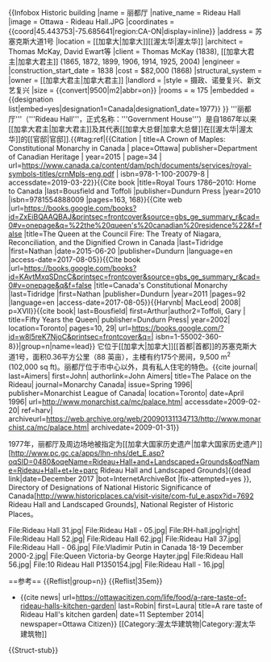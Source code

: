 {{Infobox Historic building
|name                    = 丽都厅
|native_name             = Rideau Hall
|image                   = Ottawa - Rideau Hall.JPG
|coordinates             = {{coord|45.443753|-75.685641|region:CA-ON|display=inline}}
|address                 = 苏塞克斯大道1号
|location           = [[加拿大|加拿大]][[渥太华|渥太华]]
|architect               = Thomas McKay, David Ewart等
|client                  = Thomas McKay (1838), [[加拿大君主|加拿大君主]] (1865, 1872, 1899, 1906, 1914, 1925, 2004)
|engineer                =
|construction_start_date = 1838
|cost                    = $82,000 (1868)
|structural_system       =
|owner                   = [[加拿大君主|加拿大君主]]
|landlord                = 
|style                   = 摄政、诺曼复兴、新文艺复兴
|size                    = {{convert|9500|m2|abbr=on}}
|rooms                   = ≈ 175
|embedded                = {{designation list|embed=yes|designation1=Canada|designation1_date=1977}}
}}
'''丽都厅'''（'''Rideau Hall'''，正式名称：'''Government House'''）是自1867年以来[[加拿大君主|加拿大君主]]及其代表[[加拿大总督|加拿大总督]]在[[渥太华|渥太华]]的[[官邸|官邸]].{{#tag:ref|<ref name=MacLeod34>{{Citation   | title=A Crown of Maples: Constitutional Monarchy in Canada | place=Ottawa| publisher=Department of Canadian Heritage | year=2015  | page=34 | url=https://www.canada.ca/content/dam/pch/documents/services/royal-symbols-titles/crnMpls-eng.pdf  | isbn=978-1-100-20079-8 | accessdate=2019-03-22}}</ref><ref>{{Cite book |title=Royal Tours 1786–2010: Home to Canada |last=Bousfield and Toffoli |publisher=Dundurn Press |year=2010 |isbn=9781554888009 |pages=163, 168}}</ref><ref>{{Cite web |url=https://books.google.com/books?id=ZxEiBQAAQBAJ&printsec=frontcover&source=gbs_ge_summary_r&cad=0#v=onepage&q=%22the%20queen's%20canadian%20residence%22&f=false |title=The Queen at the Council Fire: The Treaty of Niagara, Reconciliation, and the Dignified Crown in Canada |last=Tidridge |first=Nathan |date=2015-06-20 |publisher=Dundurn |language=en |access-date=2017-08-05}}</ref><ref>{{Cite book |url=https://books.google.com/books?id=KAvtMxqSDncC&printsec=frontcover&source=gbs_ge_summary_r&cad=0#v=onepage&q&f=false |title=Canada's Constitutional Monarchy |last=Tidridge |first=Nathan |publisher=Dundurn |year=2011 |pages=92 |language=en |access-date=2017-08-05}}</ref><ref>{{Harvnb| MacLeod| 2008| p=XVII}}</ref><ref>{{cite book| last=Bousfield| first=Arthur|author2=Toffoli, Gary | title=Fifty Years the Queen| publisher=Dundurn Press| year=2002| location=Toronto| pages=10, 29| url=https://books.google.com/?id=w8l5reK7NjoC&printsec=frontcover&q=| isbn=1-55002-360-8}}</ref>|group=n|name=lead}} 它位于[[加拿大|加拿大]][[首都|首都]]的苏塞克斯大道1号，面积0.36平方公里（88 英亩），主楼有约175个房间，9,500 m<sup>2</sup> (102,000 sq ft)。丽都厅位于市中心以外，具有私人住宅的特色。<ref name=Mon>{{cite journal| last=Aimers| first=John| authorlink=John Aimers| title=The Palace on the Rideau| journal=Monarchy Canada| issue=Spring 1996| publisher=Monarchist League of Canada| location=Toronto| date=April 1996| url=http://www.monarchist.ca/mc/palace.htm| accessdate=2009-02-20| ref=harv| archiveurl=https://web.archive.org/web/20090131134713/http://www.monarchist.ca/mc/palace.htm| archivedate=2009-01-31}}</ref> 

1977年，丽都厅及周边场地被指定为[[加拿大国家历史遗产|加拿大国家历史遗产]]<ref>[http://www.pc.gc.ca/apps/lhn-nhs/det_E.asp?oqSID=0480&oqeName=Rideau+Hall+and+Landscaped+Grounds&oqfName=Rideau+Hall+et+le+parc Rideau Hall and Landscaped Grounds]{{dead link|date=December 2017 |bot=InternetArchiveBot |fix-attempted=yes }},  Directory of Designations of National Historic Significance of Canada</ref><ref>[http://www.historicplaces.ca/visit-visite/com-ful_e.aspx?id=7692 Rideau Hall and Landscaped Grounds], National Register of Historic Places</ref>。

<gallery>
File:Rideau Hall 31.jpg|
File:Rideau Hall - 05.jpg|
File:RH-hall.jpg|right|
File:Rideau Hall 52.jpg|
File:Rideau Hall 62.jpg|
File:Rideau Hall 37.jpg|
File:Rideau Hall - 06.jpg|
File:Vladimir Putin in Canada 18-19 December 2000-2.jpg|
File:Queen Victoria-by George Hayter.jpg|
File:Rideau Hall 56.jpg|
File:10 Rideau Hall P1350154.jpg|
File:Rideau Hall - 16.jpg|
</gallery>

==参考==
{{Reflist|group=n}}
{{Reflist|35em}}
* {{cite news| url=https://ottawacitizen.com/life/food/a-rare-taste-of-rideau-halls-kitchen-garden| last=Robin| first=Laura| title=A rare taste of Rideau Hall's kitchen garden| date=11 September 2014| newspaper=Ottawa Citizen}}
[[Category:渥太华建筑物|Category:渥太华建筑物]]

{{Struct-stub}}
